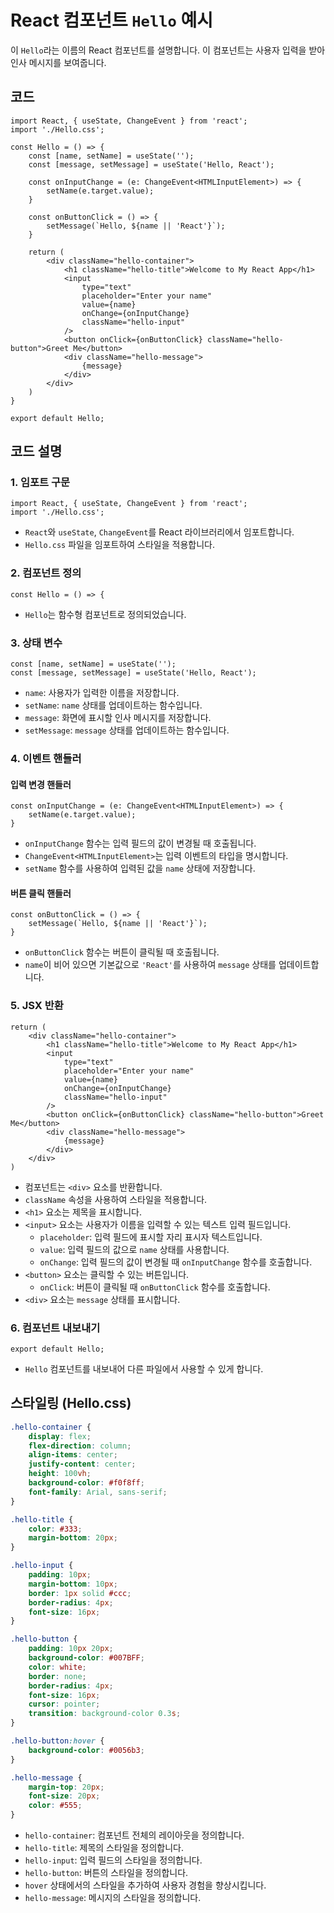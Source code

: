 
# React 컴포넌트 `Hello` 예시

이 `Hello`라는 이름의 React 컴포넌트를 설명합니다. 이 컴포넌트는 사용자 입력을 받아 인사 메시지를 보여줍니다. 

## 코드

```tsx
import React, { useState, ChangeEvent } from 'react';
import './Hello.css';

const Hello = () => {
    const [name, setName] = useState('');
    const [message, setMessage] = useState('Hello, React');

    const onInputChange = (e: ChangeEvent<HTMLInputElement>) => {
        setName(e.target.value);
    }

    const onButtonClick = () => {
        setMessage(`Hello, ${name || 'React'}`);
    }

    return (
        <div className="hello-container">
            <h1 className="hello-title">Welcome to My React App</h1>
            <input 
                type="text" 
                placeholder="Enter your name" 
                value={name} 
                onChange={onInputChange} 
                className="hello-input"
            />
            <button onClick={onButtonClick} className="hello-button">Greet Me</button>
            <div className="hello-message">
                {message}
            </div>
        </div>
    )
}

export default Hello;
```

## 코드 설명

### 1. 임포트 구문

```tsx
import React, { useState, ChangeEvent } from 'react';
import './Hello.css';
```

- `React`와 `useState`, `ChangeEvent`를 React 라이브러리에서 임포트합니다.
- `Hello.css` 파일을 임포트하여 스타일을 적용합니다.

### 2. 컴포넌트 정의

```tsx
const Hello = () => {
```

- `Hello`는 함수형 컴포넌트로 정의되었습니다.

### 3. 상태 변수

```tsx
const [name, setName] = useState('');
const [message, setMessage] = useState('Hello, React');
```

- `name`: 사용자가 입력한 이름을 저장합니다.
- `setName`: `name` 상태를 업데이트하는 함수입니다.
- `message`: 화면에 표시할 인사 메시지를 저장합니다.
- `setMessage`: `message` 상태를 업데이트하는 함수입니다.

### 4. 이벤트 핸들러

#### 입력 변경 핸들러

```tsx
const onInputChange = (e: ChangeEvent<HTMLInputElement>) => {
    setName(e.target.value);
}
```

- `onInputChange` 함수는 입력 필드의 값이 변경될 때 호출됩니다.
- `ChangeEvent<HTMLInputElement>`는 입력 이벤트의 타입을 명시합니다.
- `setName` 함수를 사용하여 입력된 값을 `name` 상태에 저장합니다.

#### 버튼 클릭 핸들러

```tsx
const onButtonClick = () => {
    setMessage(`Hello, ${name || 'React'}`);
}
```

- `onButtonClick` 함수는 버튼이 클릭될 때 호출됩니다.
- `name`이 비어 있으면 기본값으로 `'React'`를 사용하여 `message` 상태를 업데이트합니다.

### 5. JSX 반환

```tsx
return (
    <div className="hello-container">
        <h1 className="hello-title">Welcome to My React App</h1>
        <input 
            type="text" 
            placeholder="Enter your name" 
            value={name} 
            onChange={onInputChange} 
            className="hello-input"
        />
        <button onClick={onButtonClick} className="hello-button">Greet Me</button>
        <div className="hello-message">
            {message}
        </div>
    </div>
)
```

- 컴포넌트는 `<div>` 요소를 반환합니다.
- `className` 속성을 사용하여 스타일을 적용합니다.
- `<h1>` 요소는 제목을 표시합니다.
- `<input>` 요소는 사용자가 이름을 입력할 수 있는 텍스트 입력 필드입니다.
  - `placeholder`: 입력 필드에 표시할 자리 표시자 텍스트입니다.
  - `value`: 입력 필드의 값으로 `name` 상태를 사용합니다.
  - `onChange`: 입력 필드의 값이 변경될 때 `onInputChange` 함수를 호출합니다.
- `<button>` 요소는 클릭할 수 있는 버튼입니다.
  - `onClick`: 버튼이 클릭될 때 `onButtonClick` 함수를 호출합니다.
- `<div>` 요소는 `message` 상태를 표시합니다.

### 6. 컴포넌트 내보내기

```tsx
export default Hello;
```

- `Hello` 컴포넌트를 내보내어 다른 파일에서 사용할 수 있게 합니다.

## 스타일링 (Hello.css)

```css
.hello-container {
    display: flex;
    flex-direction: column;
    align-items: center;
    justify-content: center;
    height: 100vh;
    background-color: #f0f8ff;
    font-family: Arial, sans-serif;
}

.hello-title {
    color: #333;
    margin-bottom: 20px;
}

.hello-input {
    padding: 10px;
    margin-bottom: 10px;
    border: 1px solid #ccc;
    border-radius: 4px;
    font-size: 16px;
}

.hello-button {
    padding: 10px 20px;
    background-color: #007BFF;
    color: white;
    border: none;
    border-radius: 4px;
    font-size: 16px;
    cursor: pointer;
    transition: background-color 0.3s;
}

.hello-button:hover {
    background-color: #0056b3;
}

.hello-message {
    margin-top: 20px;
    font-size: 20px;
    color: #555;
}
```
- `hello-container`: 컴포넌트 전체의 레이아웃을 정의합니다.
- `hello-title`: 제목의 스타일을 정의합니다.
- `hello-input`: 입력 필드의 스타일을 정의합니다.
- `hello-button`: 버튼의 스타일을 정의합니다.
- `hover` 상태에서의 스타일을 추가하여 사용자 경험을 향상시킵니다.
- `hello-message`: 메시지의 스타일을 정의합니다.
```
